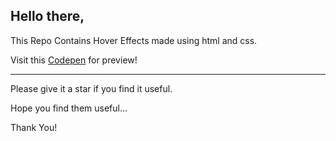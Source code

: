 ## Hello there, 

This Repo Contains Hover Effects made using html and css.

Visit this [Codepen](https://codepen.io/coding_dev_/pen/ZErrzaY) for preview!

---
Please give it a star if you find it useful.

Hope you find them useful...

Thank You!
